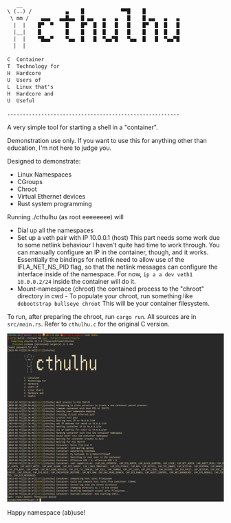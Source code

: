 ```
   __
\ (..) /           ▄    █            ▀▀█    █
 \ mm /    ▄▄▄   ▄▄█▄▄  █ ▄▄   ▄   ▄   █    █ ▄▄   ▄   ▄
  |  |    █▀  ▀    █    █▀  █  █   █   █    █▀  █  █   █
  |__|    █        █    █   █  █   █   █    █   █  █   █
  |  |    ▀█▄▄▀    ▀▄▄  █   █  ▀▄▄▀█   ▀▄▄  █   █  ▀▄▄▀█
  |  |

C  Container
T  Technology for
H  Hardcore
U  Users of
L  Linux that's
H  Hardcore and
U  Useful

--------------------------------------------------------
```

A very simple tool for starting a shell in a "container".

Demonstration use only.
If you want to use this for anything other than education, I'm not here to judge you.

Designed to demonstrate:

- Linux Namespaces
- CGroups
- Chroot
- Virtual Ethernet devices
- Rust system programming

Running ./cthulhu (as root eeeeeeee) will

- Dial up all the namespaces
- Set up a veth pair with IP 10.0.0.1 (host)
  This part needs some work due to some netlink behaviour I haven't quite had time to work through. 
  You can manually configure an IP in the container, though, and it works.
  Essentially the bindings for netlink need to allow use of the IFLA_NET_NS_PID flag, so that the
  netlink messages can configure the interface inside of the namespace.
  For now, `ip a a dev veth1 10.0.0.2/24` inside the container will do it.
- Mount-namespace (chroot) the contained process to the "chroot" directory in cwd -
  To populate your chroot, run something like `debootstrap bullseye chroot`
  This will be your container filesystem.

To run, after preparing the chroot, run `cargo run`.
All sources are in `src/main.rs`.
Refer to `cthulhu.c` for the original C version.

![screenshot showing cthulhu output](cthulhu.png)

Happy namespace (ab)use!
